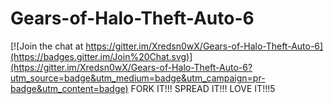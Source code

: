 # Gears-of-Halo-Theft-Auto-6

[![Join the chat at https://gitter.im/Xredsn0wX/Gears-of-Halo-Theft-Auto-6](https://badges.gitter.im/Join%20Chat.svg)](https://gitter.im/Xredsn0wX/Gears-of-Halo-Theft-Auto-6?utm_source=badge&utm_medium=badge&utm_campaign=pr-badge&utm_content=badge)
FORK IT!!!
SPREAD IT!!!
LOVE IT!!!5
